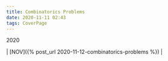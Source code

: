 ```yaml
---
title: Combinatorics Problems
date: 2020-11-11 02:43
tags: CoverPage
---
```


2020

| [NOV]({% post_url 2020-11-12-combinatorics-problems %}) |
